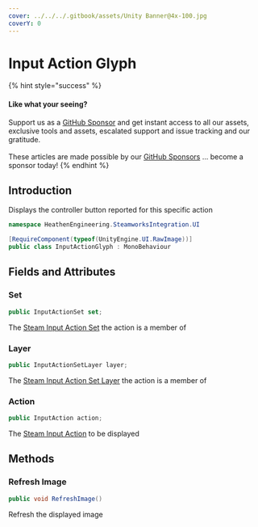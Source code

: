 ```yaml
---
cover: ../../../.gitbook/assets/Unity Banner@4x-100.jpg
coverY: 0
---
```


# Input Action Glyph

{% hint style="success" %}
#### Like what your seeing?

Support us as a [GitHub Sponsor](../../../become-a-sponsor/) and get instant access to all our assets, exclusive tools and assets, escalated support and issue tracking and our gratitude.\
\
These articles are made possible by our [GitHub Sponsors](../../../become-a-sponsor/) ... become a sponsor today!
{% endhint %}

## Introduction

Displays the controller button reported for this specific action

```csharp
namespace HeathenEngineering.SteamworksIntegration.UI
```

```csharp
[RequireComponent(typeof(UnityEngine.UI.RawImage))]
public class InputActionGlyph : MonoBehaviour
```

## Fields and Attributes

### Set

```csharp
public InputActionSet set;
```

The [Steam Input Action Set](../scriptable-objects/input-action-set.md) the action is a member of

### Layer

```csharp
public InputActionSetLayer layer;
```

The [Steam Input Action Set Layer](../scriptable-objects/input-action-set-layer.md) the action is a member of

### Action

```csharp
public InputAction action;
```

The [Steam Input Action](../scriptable-objects/input-action.md) to be displayed

## Methods

### Refresh Image

```csharp
public void RefreshImage()
```

Refresh the displayed image
